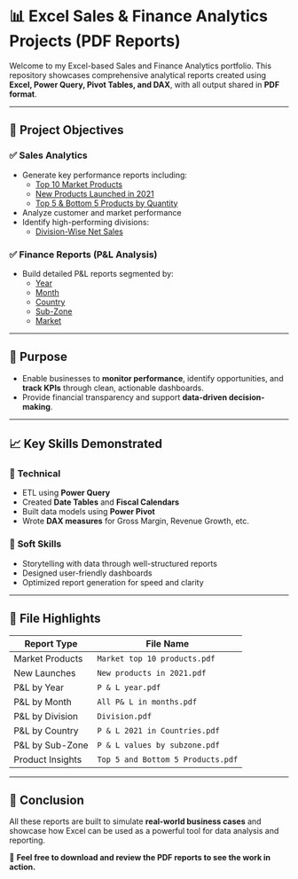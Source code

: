 
# 📊 Excel Sales & Finance Analytics Projects (PDF Reports)

Welcome to my Excel-based Sales and Finance Analytics portfolio. This repository showcases comprehensive analytical reports created using **Excel, Power Query, Pivot Tables, and DAX**, with all output shared in **PDF format**.

---

## 🧭 Project Objectives

### ✅ **Sales Analytics**
- Generate key performance reports including:
  - [Top 10 Market Products](Market%20top%2010%20products.pdf)
  - [New Products Launched in 2021](New%20products%20in%202021.pdf)
  - [Top 5 & Bottom 5 Products by Quantity](Top%205%20and%20Bottom%205%20Products.pdf)
- Analyze customer and market performance
- Identify high-performing divisions:  
  - [Division-Wise Net Sales](Division.pdf)

### ✅ **Finance Reports (P&L Analysis)**
- Build detailed P&L reports segmented by:
  - [Year](P%20%26%20L%20year.pdf)
  - [Month](All%20P%26%20L%20in%20months.pdf)
  - [Country](P%20%26%20L%202021%20in%20Countries.pdf)
  - [Sub-Zone](P%20%26%20L%20values%20by%20subzone.pdf)
  - [Market](P%26L%20Statement%20by%20Markets.pdf)

---

## 🎯 Purpose

- Enable businesses to **monitor performance**, identify opportunities, and **track KPIs** through clean, actionable dashboards.
- Provide financial transparency and support **data-driven decision-making**.

---

## 📈 Key Skills Demonstrated

### 🔧 **Technical**
- ETL using **Power Query**
- Created **Date Tables** and **Fiscal Calendars**
- Built data models using **Power Pivot**
- Wrote **DAX measures** for Gross Margin, Revenue Growth, etc.

### 💬 **Soft Skills**
- Storytelling with data through well-structured reports
- Designed user-friendly dashboards
- Optimized report generation for speed and clarity

---

## 📂 File Highlights

| Report Type       | File Name                                 |
|-------------------|--------------------------------------------|
| Market Products   | `Market top 10 products.pdf`              |
| New Launches      | `New products in 2021.pdf`                |
| P&L by Year       | `P & L year.pdf`                          |
| P&L by Month      | `All P& L in months.pdf`                  |
| P&L by Division   | `Division.pdf`                            |
| P&L by Country    | `P & L 2021 in Countries.pdf`             |
| P&L by Sub-Zone   | `P & L values by subzone.pdf`             |
| Product Insights  | `Top 5 and Bottom 5 Products.pdf`         |

---

## 📌 Conclusion

All these reports are built to simulate **real-world business cases** and showcase how Excel can be used as a powerful tool for data analysis and reporting.

📎 **Feel free to download and review the PDF reports to see the work in action.**
